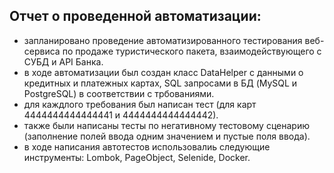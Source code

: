 ## Отчет о проведенной автоматизации:
* запланировано проведение автоматизированного тестирования веб-сервиса по продаже туристического пакета, взаимодействующего с СУБД и API Банка.
* в ходе автоматизации был создан класс DataHelper с данными о кредитных и платежных картах, SQL запросами в БД (MySQL и  PostgreSQL) в соответствии с трбованиями.
* для каждлого требования был написан тест (для карт 4444444444444441 и 4444444444444442).
* также были написаны тесты по негативному тестовому сценарию (заполнение полей ввода одним значением и пустые поля ввода).
* в ходе написания автотестов использовалиь следующие инструменты: Lombok, PageObject, Selenide, Docker.